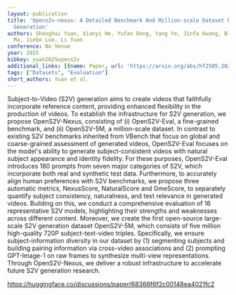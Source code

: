 ```yaml
---
layout: publication
title: 'Opens2v-nexus: A Detailed Benchmark And Million-scale Dataset For Subject-to-video
  Generation'
authors: Shenghai Yuan, Xianyi He, Yufan Deng, Yang Ye, Jinfa Huang, Bin Lin, Chongyang
  Ma, Jiebo Luo, Li Yuan
conference: No Venue
year: 2025
bibkey: yuan2025opens2v
additional_links: [{name: Paper, url: 'https://arxiv.org/abs/hf2505.20292'}]
tags: ["Datasets", "Evaluation"]
short_authors: Yuan et al.
---
```

Subject-to-Video (S2V) generation aims to create videos that faithfully incorporate reference content, providing enhanced flexibility in the production of videos. To establish the infrastructure for S2V generation, we propose OpenS2V-Nexus, consisting of (i) OpenS2V-Eval, a fine-grained benchmark, and (ii) OpenS2V-5M, a million-scale dataset. In contrast to existing S2V benchmarks inherited from VBench that focus on global and coarse-grained assessment of generated videos, OpenS2V-Eval focuses on the model's ability to generate subject-consistent videos with natural subject appearance and identity fidelity. For these purposes, OpenS2V-Eval introduces 180 prompts from seven major categories of S2V, which incorporate both real and synthetic test data. Furthermore, to accurately align human preferences with S2V benchmarks, we propose three automatic metrics, NexusScore, NaturalScore and GmeScore, to separately quantify subject consistency, naturalness, and text relevance in generated videos. Building on this, we conduct a comprehensive evaluation of 16 representative S2V models, highlighting their strengths and weaknesses across different content. Moreover, we create the first open-source large-scale S2V generation dataset OpenS2V-5M, which consists of five million high-quality 720P subject-text-video triples. Specifically, we ensure subject-information diversity in our dataset by (1) segmenting subjects and building pairing information via cross-video associations and (2) prompting GPT-Image-1 on raw frames to synthesize multi-view representations. Through OpenS2V-Nexus, we deliver a robust infrastructure to accelerate future S2V generation research.

https://huggingface.co/discussions/paper/68366f6f2c00148ea4021fc2